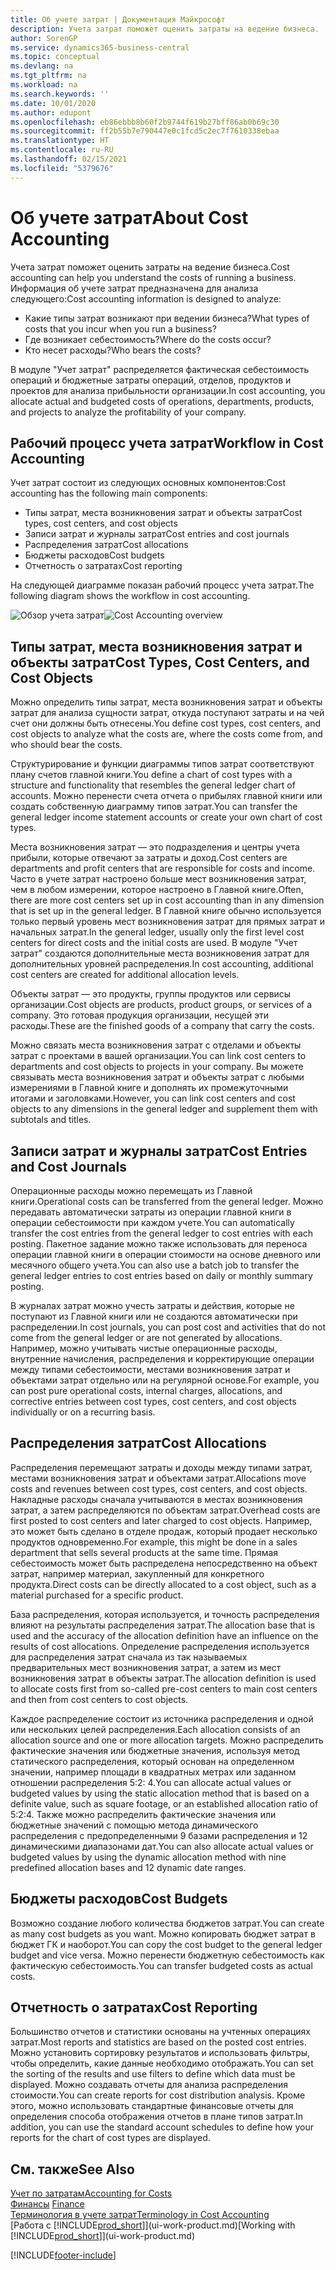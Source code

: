 ```yaml
---
title: Об учете затрат | Документация Майкрософт
description: Учета затрат поможет оценить затраты на ведение бизнеса.
author: SorenGP
ms.service: dynamics365-business-central
ms.topic: conceptual
ms.devlang: na
ms.tgt_pltfrm: na
ms.workload: na
ms.search.keywords: ''
ms.date: 10/01/2020
ms.author: edupont
ms.openlocfilehash: eb86ebbb8b60f2b9744f619b27bff86ab0b69c30
ms.sourcegitcommit: ff2b55b7e790447e0c1fcd5c2ec7f7610338ebaa
ms.translationtype: HT
ms.contentlocale: ru-RU
ms.lasthandoff: 02/15/2021
ms.locfileid: "5379676"
---
```

# <a name="about-cost-accounting"></a><span data-ttu-id="556c9-103">Об учете затрат</span><span class="sxs-lookup"><span data-stu-id="556c9-103">About Cost Accounting</span></span>
<span data-ttu-id="556c9-104">Учета затрат поможет оценить затраты на ведение бизнеса.</span><span class="sxs-lookup"><span data-stu-id="556c9-104">Cost accounting can help you understand the costs of running a business.</span></span> <span data-ttu-id="556c9-105">Информация об учете затрат предназначена для анализа следующего:</span><span class="sxs-lookup"><span data-stu-id="556c9-105">Cost accounting information is designed to analyze:</span></span>  

-   <span data-ttu-id="556c9-106">Какие типы затрат возникают при ведении бизнеса?</span><span class="sxs-lookup"><span data-stu-id="556c9-106">What types of costs that you incur when you run a business?</span></span>  
-   <span data-ttu-id="556c9-107">Где возникает себестоимость?</span><span class="sxs-lookup"><span data-stu-id="556c9-107">Where do the costs occur?</span></span>  
-   <span data-ttu-id="556c9-108">Кто несет расходы?</span><span class="sxs-lookup"><span data-stu-id="556c9-108">Who bears the costs?</span></span>  

<span data-ttu-id="556c9-109">В модуле "Учет затрат" распределяется фактическая себестоимость операций и бюджетные затраты операций, отделов, продуктов и проектов для анализа прибыльности организации.</span><span class="sxs-lookup"><span data-stu-id="556c9-109">In cost accounting, you allocate actual and budgeted costs of operations, departments, products, and projects to analyze the profitability of your company.</span></span>  

## <a name="workflow-in-cost-accounting"></a><span data-ttu-id="556c9-110">Рабочий процесс учета затрат</span><span class="sxs-lookup"><span data-stu-id="556c9-110">Workflow in Cost Accounting</span></span>  
<span data-ttu-id="556c9-111">Учет затрат состоит из следующих основных компонентов:</span><span class="sxs-lookup"><span data-stu-id="556c9-111">Cost accounting has the following main components:</span></span>  

-   <span data-ttu-id="556c9-112">Типы затрат, места возникновения затрат и объекты затрат</span><span class="sxs-lookup"><span data-stu-id="556c9-112">Cost types, cost centers, and cost objects</span></span>  
-   <span data-ttu-id="556c9-113">Записи затрат и журналы затрат</span><span class="sxs-lookup"><span data-stu-id="556c9-113">Cost entries and cost journals</span></span>  
-   <span data-ttu-id="556c9-114">Распределения затрат</span><span class="sxs-lookup"><span data-stu-id="556c9-114">Cost allocations</span></span>  
-   <span data-ttu-id="556c9-115">Бюджеты расходов</span><span class="sxs-lookup"><span data-stu-id="556c9-115">Cost budgets</span></span>
-   <span data-ttu-id="556c9-116">Отчетность о затратах</span><span class="sxs-lookup"><span data-stu-id="556c9-116">Cost reporting</span></span>  

<span data-ttu-id="556c9-117">На следующей диаграмме показан рабочий процесс учета затрат.</span><span class="sxs-lookup"><span data-stu-id="556c9-117">The following diagram shows the workflow in cost accounting.</span></span>  

<span data-ttu-id="556c9-118">![Обзор учета затрат](media/costaccountingoverview.png "CostAccountingOverview")</span><span class="sxs-lookup"><span data-stu-id="556c9-118">![Cost Accounting overview](media/costaccountingoverview.png "CostAccountingOverview")</span></span>  

## <a name="cost-types-cost-centers-and-cost-objects"></a><span data-ttu-id="556c9-119">Типы затрат, места возникновения затрат и объекты затрат</span><span class="sxs-lookup"><span data-stu-id="556c9-119">Cost Types, Cost Centers, and Cost Objects</span></span>  
<span data-ttu-id="556c9-120">Можно определить типы затрат, места возникновения затрат и объекты затрат для анализа сущности затрат, откуда поступают затраты и на чей счет они должны быть отнесены.</span><span class="sxs-lookup"><span data-stu-id="556c9-120">You define cost types, cost centers, and cost objects to analyze what the costs are, where the costs come from, and who should bear the costs.</span></span>  

<span data-ttu-id="556c9-121">Структурирование и функции диаграммы типов затрат соответствуют плану счетов главной книги.</span><span class="sxs-lookup"><span data-stu-id="556c9-121">You define a chart of cost types with a structure and functionality that resembles the general ledger chart of accounts.</span></span> <span data-ttu-id="556c9-122">Можно перенести счета отчета о прибылях главной книги или создать собственную диаграмму типов затрат.</span><span class="sxs-lookup"><span data-stu-id="556c9-122">You can transfer the general ledger income statement accounts or create your own chart of cost types.</span></span>  

<span data-ttu-id="556c9-123">Места возникновения затрат — это подразделения и центры учета прибыли, которые отвечают за затраты и доход.</span><span class="sxs-lookup"><span data-stu-id="556c9-123">Cost centers are departments and profit centers that are responsible for costs and income.</span></span> <span data-ttu-id="556c9-124">Часто в учете затрат настроено больше мест возникновения затрат, чем в любом измерении, которое настроено в Главной книге.</span><span class="sxs-lookup"><span data-stu-id="556c9-124">Often, there are more cost centers set up in cost accounting than in any dimension that is set up in the general ledger.</span></span> <span data-ttu-id="556c9-125">В Главной книге обычно используется только первый уровень мест возникновения затрат для прямых затрат и начальных затрат.</span><span class="sxs-lookup"><span data-stu-id="556c9-125">In the general ledger, usually only the first level cost centers for direct costs and the initial costs are used.</span></span> <span data-ttu-id="556c9-126">В модуле "Учет затрат" создаются дополнительные места возникновения затрат для дополнительных уровней распределения.</span><span class="sxs-lookup"><span data-stu-id="556c9-126">In cost accounting, additional cost centers are created for additional allocation levels.</span></span>  

<span data-ttu-id="556c9-127">Объекты затрат — это продукты, группы продуктов или сервисы организации.</span><span class="sxs-lookup"><span data-stu-id="556c9-127">Cost objects are products, product groups, or services of a company.</span></span> <span data-ttu-id="556c9-128">Это готовая продукция организации, несущей эти расходы.</span><span class="sxs-lookup"><span data-stu-id="556c9-128">These are the finished goods of a company that carry the costs.</span></span>  

<span data-ttu-id="556c9-129">Можно связать места возникновения затрат с отделами и объекты затрат с проектами в вашей организации.</span><span class="sxs-lookup"><span data-stu-id="556c9-129">You can link cost centers to departments and cost objects to projects in your company.</span></span> <span data-ttu-id="556c9-130">Вы можете связывать места возникновения затрат и объекты затрат с любыми измерениями в Главной книге и дополнять их промежуточными итогами и заголовками.</span><span class="sxs-lookup"><span data-stu-id="556c9-130">However, you can link cost centers and cost objects to any dimensions in the general ledger and supplement them with subtotals and titles.</span></span>  

## <a name="cost-entries-and-cost-journals"></a><span data-ttu-id="556c9-131">Записи затрат и журналы затрат</span><span class="sxs-lookup"><span data-stu-id="556c9-131">Cost Entries and Cost Journals</span></span>  
<span data-ttu-id="556c9-132">Операционные расходы можно перемещать из Главной книги.</span><span class="sxs-lookup"><span data-stu-id="556c9-132">Operational costs can be transferred from the general ledger.</span></span> <span data-ttu-id="556c9-133">Можно передавать автоматически затраты из операции главной книги в операции себестоимости при каждом учете.</span><span class="sxs-lookup"><span data-stu-id="556c9-133">You can automatically transfer the cost entries from the general ledger to cost entries with each posting.</span></span> <span data-ttu-id="556c9-134">Пакетное задание можно также использовать для переноса операции главной книги в операции стоимости на основе дневного или месячного общего учета.</span><span class="sxs-lookup"><span data-stu-id="556c9-134">You can also use a batch job to transfer the general ledger entries to cost entries based on daily or monthly summary posting.</span></span>  

<span data-ttu-id="556c9-135">В журналах затрат можно учесть затраты и действия, которые не поступают из Главной книги или не создаются автоматически при распределении.</span><span class="sxs-lookup"><span data-stu-id="556c9-135">In cost journals, you can post cost and activities that do not come from the general ledger or are not generated by allocations.</span></span> <span data-ttu-id="556c9-136">Например, можно учитывать чистые операционные расходы, внутренние начисления, распределения и корректирующие операции между типами себестоимости, местами возникновения затрат и объектами затрат отдельно или на регулярной основе.</span><span class="sxs-lookup"><span data-stu-id="556c9-136">For example, you can post pure operational costs, internal charges, allocations, and corrective entries between cost types, cost centers, and cost objects individually or on a recurring basis.</span></span>  

## <a name="cost-allocations"></a><span data-ttu-id="556c9-137">Распределения затрат</span><span class="sxs-lookup"><span data-stu-id="556c9-137">Cost Allocations</span></span>  
<span data-ttu-id="556c9-138">Распределения перемещают затраты и доходы между типами затрат, местами возникновения затрат и объектами затрат.</span><span class="sxs-lookup"><span data-stu-id="556c9-138">Allocations move costs and revenues between cost types, cost centers, and cost objects.</span></span> <span data-ttu-id="556c9-139">Накладные расходы сначала учитываются в местах возникновения затрат, а затем распределяются по объектам затрат.</span><span class="sxs-lookup"><span data-stu-id="556c9-139">Overhead costs are first posted to cost centers and later charged to cost objects.</span></span> <span data-ttu-id="556c9-140">Например, это может быть сделано в отделе продаж, который продает несколько продуктов одновременно.</span><span class="sxs-lookup"><span data-stu-id="556c9-140">For example, this might be done in a sales department that sells several products at the same time.</span></span> <span data-ttu-id="556c9-141">Прямая себестоимость может быть распределена непосредственно на объект затрат, например материал, закупленный для конкретного продукта.</span><span class="sxs-lookup"><span data-stu-id="556c9-141">Direct costs can be directly allocated to a cost object, such as a material purchased for a specific product.</span></span>  

<span data-ttu-id="556c9-142">База распределения, которая используется, и точность распределения влияют на результаты распределения затрат.</span><span class="sxs-lookup"><span data-stu-id="556c9-142">The allocation base that is used and the accuracy of the allocation definition have an influence on the results of cost allocations.</span></span> <span data-ttu-id="556c9-143">Определение распределения используется для распределения затрат сначала из так называемых предварительных мест возникновения затрат, а затем из мест возникновения затрат в объекты затрат.</span><span class="sxs-lookup"><span data-stu-id="556c9-143">The allocation definition is used to allocate costs first from so-called pre-cost centers to main cost centers and then from cost centers to cost objects.</span></span>  

<span data-ttu-id="556c9-144">Каждое распределение состоит из источника распределения и одной или нескольких целей распределения.</span><span class="sxs-lookup"><span data-stu-id="556c9-144">Each allocation consists of an allocation source and one or more allocation targets.</span></span> <span data-ttu-id="556c9-145">Можно распределить фактические значения или бюджетные значения, используя метод статического распределения, который основан на определенном значении, например площади в квадратных метрах или заданном отношении распределения 5:2: 4.</span><span class="sxs-lookup"><span data-stu-id="556c9-145">You can allocate actual values or budgeted values by using the static allocation method that is based on a definite value, such as square footage, or an established allocation ratio of 5:2:4.</span></span> <span data-ttu-id="556c9-146">Также можно распределить фактические значения или бюджетные значений с помощью метода динамического распределения с предопределенными 9 базами распределения и 12 динамическими диапазонами дат.</span><span class="sxs-lookup"><span data-stu-id="556c9-146">You can also allocate actual values or budgeted values by using the dynamic allocation method with nine predefined allocation bases and 12 dynamic date ranges.</span></span>  

## <a name="cost-budgets"></a><span data-ttu-id="556c9-147">Бюджеты расходов</span><span class="sxs-lookup"><span data-stu-id="556c9-147">Cost Budgets</span></span>  
<span data-ttu-id="556c9-148">Возможно создание любого количества бюджетов затрат.</span><span class="sxs-lookup"><span data-stu-id="556c9-148">You can create as many cost budgets as you want.</span></span> <span data-ttu-id="556c9-149">Можно копировать бюджет затрат в бюджет ГК и наоборот.</span><span class="sxs-lookup"><span data-stu-id="556c9-149">You can copy the cost budget to the general ledger budget and vice versa.</span></span> <span data-ttu-id="556c9-150">Можно перенести бюджетную себестоимость как фактическую себестоимость.</span><span class="sxs-lookup"><span data-stu-id="556c9-150">You can transfer budgeted costs as actual costs.</span></span>  

## <a name="cost-reporting"></a><span data-ttu-id="556c9-151">Отчетность о затратах</span><span class="sxs-lookup"><span data-stu-id="556c9-151">Cost Reporting</span></span>  
<span data-ttu-id="556c9-152">Большинство отчетов и статистики основаны на учтенных операциях затрат.</span><span class="sxs-lookup"><span data-stu-id="556c9-152">Most reports and statistics are based on the posted cost entries.</span></span> <span data-ttu-id="556c9-153">Можно установить сортировку результатов и использовать фильтры, чтобы определить, какие данные необходимо отображать.</span><span class="sxs-lookup"><span data-stu-id="556c9-153">You can set the sorting of the results and use filters to define which data must be displayed.</span></span> <span data-ttu-id="556c9-154">Можно создавать отчеты для анализа распределения стоимости.</span><span class="sxs-lookup"><span data-stu-id="556c9-154">You can create reports for cost distribution analysis.</span></span> <span data-ttu-id="556c9-155">Кроме этого, можно использовать стандартные финансовые отчеты для определения способа отображения отчетов в плане типов затрат.</span><span class="sxs-lookup"><span data-stu-id="556c9-155">In addition, you can use the standard account schedules to define how your reports for the chart of cost types are displayed.</span></span>  

## <a name="see-also"></a><span data-ttu-id="556c9-156">См. также</span><span class="sxs-lookup"><span data-stu-id="556c9-156">See Also</span></span>  
 [<span data-ttu-id="556c9-157">Учет по затратам</span><span class="sxs-lookup"><span data-stu-id="556c9-157">Accounting for Costs</span></span>](finance-manage-cost-accounting.md)  
 <span data-ttu-id="556c9-158">[Финансы](finance.md) </span><span class="sxs-lookup"><span data-stu-id="556c9-158">[Finance](finance.md) </span></span>  
 [<span data-ttu-id="556c9-159">Терминология в учете затрат</span><span class="sxs-lookup"><span data-stu-id="556c9-159">Terminology in Cost Accounting</span></span>](finance-terminology-in-cost-accounting.md)  
 <span data-ttu-id="556c9-160">[Работа с [!INCLUDE[prod_short](includes/prod_short.md)]](ui-work-product.md)</span><span class="sxs-lookup"><span data-stu-id="556c9-160">[Working with [!INCLUDE[prod_short](includes/prod_short.md)]](ui-work-product.md)</span></span>


[!INCLUDE[footer-include](includes/footer-banner.md)]